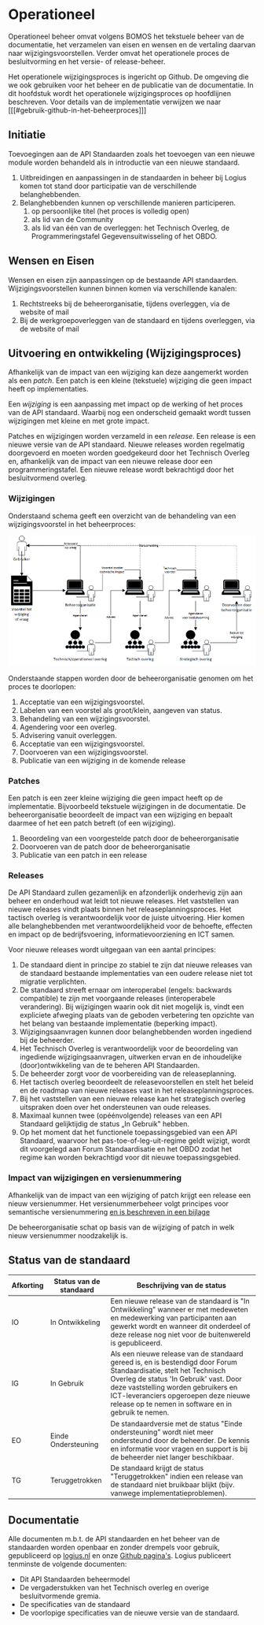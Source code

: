 # Operationeel

Operationeel beheer omvat volgens BOMOS het tekstuele beheer van de documentatie, het verzamelen van eisen en wensen en de vertaling daarvan naar wijzigingsvoorstellen. Verder omvat het operationele proces de besluitvorming en het versie- of release-beheer.

Het operationele wijzigingsproces is ingericht op Github. De omgeving die we ook gebruiken voor het beheer en de publicatie van de documentatie. In dit hoofdstuk wordt het operationele wijzigingsproces op hoofdlijnen
beschreven. Voor details van de implementatie verwijzen we naar [[[#gebruik-github-in-het-beheerproces]]]

## Initiatie

Toevoegingen aan de API Standaarden zoals het toevoegen van een nieuwe module worden behandeld als in introductie van een nieuwe standaard.

1. Uitbreidingen en aanpassingen in de standaarden in beheer bij Logius
    komen tot stand door participatie van de verschillende belanghebbenden.
2. Belanghebbenden kunnen op verschillende manieren participeren.
    1. op persoonlijke titel (het proces is volledig open)
    2. als lid van de Community
    3. als lid van één van de overleggen: het Technisch Overleg,
       de Programmeringstafel Gegevensuitwisseling of het OBDO.

## Wensen en Eisen

Wensen en eisen zijn aanpassingen op de bestaande API standaarden.
Wijzigingsvoorstellen kunnen binnen komen via verschillende kanalen:

1. Rechtstreeks bij de beheerorganisatie, tijdens overleggen, via de website
   of mail
2. Bij de werkgroepoverleggen van de standaard en tijdens overleggen, via de
   website of mail

## Uitvoering en ontwikkeling (Wijzigingsproces)

Afhankelijk van de impact van een wijziging kan deze aangemerkt worden als
een _patch_. Een patch is een kleine (tekstuele) wijziging die geen impact
heeft op implementaties.

Een _wijziging_ is een aanpassing met impact op de werking of het proces van
de API standaard. Waarbij nog een onderscheid gemaakt wordt tussen
wijzigingen met kleine en met grote impact.

Patches en wijzigingen worden verzameld in een _release_. Een release is een
nieuwe versie van de API standaard. Nieuwe releases worden regelmatig
doorgevoerd en moeten worden goedgekeurd door het Technisch Overleg en,
afhankelijk van de impact van een nieuwe release door een programmeringstafel.
Een nieuwe release wordt bekrachtigd door het besluitvormend overleg.

### Wijzigingen

Onderstaand schema geeft een overzicht van de behandeling van een wijzigingsvoorstel in het beheerproces:

![Behandeling van een wijzigingsvoorstel in het beheerproces](images/Beheerproces.png "Behandeling van een wijzigingsvoorstel in het beheerproces")

Onderstaande stappen worden door de beheerorganisatie genomen om het proces te doorlopen:

1. Acceptatie van een wijzigingsvoorstel.
2. Labelen van een voorstel als groot/klein, aangeven van status.
3. Behandeling van een wijzigingsvoorstel.
4. Agendering voor een overleg.
5. Advisering vanuit overleggen.
6. Acceptatie van een wijzigingsvoorstel.
7. Doorvoeren van een wijzigingsvoorstel.
8. Publicatie van een wijziging in de komende release

### Patches

Een patch is een zeer kleine wijziging die geen impact heeft op de implementatie. Bijvoorbeeld tekstuele wijzigingen in de documentatie. De beheerorganisatie beoordeelt de impact van een wijziging en bepaalt daarmee of het een patch betreft (of een wijziging).

1. Beoordeling van een voorgestelde patch door de beheerorganisatie
2. Doorvoeren van de patch door de beheerorganisatie
3. Publicatie van een patch in een release

### Releases

De API Standaard zullen gezamenlijk en afzonderlijk onderhevig zijn aan beheer en onderhoud wat leidt tot nieuwe releases. Het vaststellen van nieuwe releases vindt plaats binnen het releaseplanningsproces. Het tactisch overleg is verantwoordelijk voor de juiste uitvoering. Hier komen alle belanghebbenden met verantwoordelijkheid voor de behoefte, effecten en impact op de bedrijfsvoering, informatievoorziening en ICT samen.

Voor nieuwe releases wordt uitgegaan van een aantal principes:

1. De standaard dient in principe zo stabiel te zijn dat
   nieuwe releases van de standaard bestaande implementaties van een
   oudere release niet tot migratie verplichten.
2. De standaard streeft ernaar om interoperabel (engels: backwards compatible) te zijn met voorgaande releases
   (interoperabele verandering).
   Bij wijzigingen waarin ook dit niet mogelijk is, vindt een expliciete
   afweging plaats van de geboden verbetering ten opzichte van het belang
   van bestaande implementatie (beperking impact).
3. Wijzigingsaanvragen kunnen door belanghebbenden worden ingediend
   bij de beheerder.
4. Het Technisch Overleg is verantwoordelijk voor de
   beoordeling van ingediende wijzigingsaanvragen, uitwerken ervan
   en de inhoudelijke (door)ontwikkeling van de te beheren API Standaarden.
5. De beheerder zorgt voor de voorbereiding van de
   releaseplanning.
6. Het tactisch overleg beoordeelt de releasevoorstellen en stelt
   het beleid en de roadmap van nieuwe releases
   vast in het releaseplanningsproces.
7. Bij het vaststellen van een nieuwe release kan het strategisch overleg
   uitspraken doen over het ondersteunen van oude releases.
8. Maximaal kunnen twee (opéénvolgende) releases van een API Standaard
    gelijktijdig de status „In Gebruik‟ hebben.
9. Op het moment dat het functionele toepassingsgebied van
    een API Standaard, waarvoor het pas-toe-of-leg-uit-regime geldt
    wijzigt, wordt dit voorgelegd aan Forum Standaardisatie en het
    OBDO zodat het regime kan worden bekrachtigd voor dit nieuwe
    toepassingsgebied.

### Impact van wijzigingen en versienummering

Afhankelijk van de impact van een wijziging of patch krijgt een release een nieuw versienummer. Het versienummerbeheer volgt principes voor semantische versienummering [en is beschreven in een bijlage](#versienummering)

De beheerorganisatie schat op basis van de wijziging of patch in welk nieuw versienummer noodzakelijk is.

## Status van de standaard

| **Afkorting** | **Status van de standaard** | **Beschrijving van de status** |
|      ---      |              ---            |               ---              |
| IO | In Ontwikkeling | Een nieuwe release van de standaard is "In Ontwikkeling" wanneer er met medeweten en medewerking van participanten aan gewerkt wordt en wanneer dit onderdeel of deze release nog niet voor de buitenwereld is gepubliceerd. |
| IG | In Gebruik      | Als een nieuwe release van de standaard gereed is, en is bestendigd door Forum Standaardisatie, stelt het Technisch Overleg de status 'In Gebruik' vast. Door deze vaststelling worden gebruikers en ICT-leveranciers opgeroepen deze nieuwe release op te nemen in software en in gebruik te nemen. |
| EO | Einde Ondersteuning | De standaardversie met de status "Einde ondersteuning" wordt niet meer ondersteund door de beheerder. De kennis en informatie voor vragen en support is bij de beheerder niet langer beschikbaar. |
| TG | Teruggetrokken   | De standaard krijgt de status "Teruggetrokken" indien een release van de standaard niet bruikbaar blijkt (bijv. vanwege implementatieproblemen). |

## Documentatie

Alle documenten m.b.t. de API standaarden en het beheer van de standaarden worden openbaar en zonder drempels voor gebruik, gepubliceerd op [logius.nl](https://www.logius.nl/domeinen/gegevensuitwisseling/api-standaarden) en onze [Github pagina&#39;s](https://github.com/Logius-standaarden). Logius publiceert tenminste de volgende documenten:

- Dit API Standaarden beheermodel
- De vergaderstukken van het Technisch overleg en overige besluitvormende gremia.
- De specificaties van de standaard
- De voorlopige specificaties van de nieuwe versie van de standaard.
